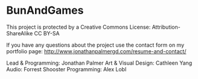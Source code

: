 # BunAndGames
This project is protected by a Creative Commons License: Attribution-ShareAlike CC BY-SA

If you have any questions about the project use the contact form on my portfolio page: http://www.jonathanpalmergd.com/resume-and-contact/

Lead & Programming:     Jonathan Palmer
Art & Visual Design:    Cathleen Yang
Audio:                  Forrest Shooster
Programming:            Alex Lobl
